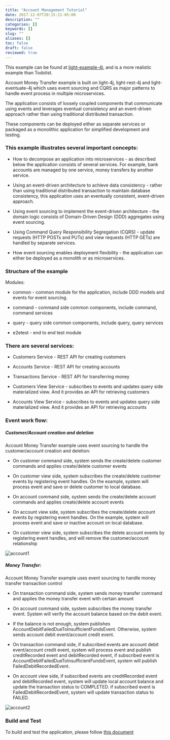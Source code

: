 ```yaml
---
title: "Account Management Tutorial"
date: 2017-12-07T20:15:11-05:00
description: ""
categories: []
keywords: []
slug: ""
aliases: []
toc: false
draft: false
reviewed: true
---
```



This example can be found at [light-example-4j][], and is a more realistic example than Todolist.

Account Money Transfer example is built on light-4j, light-rest-4j and light-eventuate-4j which 
uses event sourcing and CQRS as major patterns to handle event process in multiple microservices. 

The application consists of loosely coupled components that communicate using events and leverages
eventual consistency and an event-driven approach rather than using traditional distributed transaction.

These components can be deployed either as separate services or packaged as a monolithic application 
for simplified development and testing.


### This example illustrates several important concepts:

* How to decompose an application into microservices - as described below the application consists 
of several services. For example, bank accounts are managed by one service, money transfers by 
another service.

* Using an event-driven architecture to achieve data consistency - rather than using traditional 
distributed transaction to maintain database consistency, this application uses an eventually 
consistent, event-driven approach.

* Using event sourcing to implement the event-driven architecture - the domain logic consists of 
Domain-Driven Design (DDD) aggregates using event sourcing.

* Using Command Query Responsibility Segregation (CQRS) - update requests (HTTP POSTs and PUTs) 
and view requests (HTTP GETs) are handled by separate services.

* How event sourcing enables deployment flexibility - the application can either be deployed as 
a monolith or as microservices.


### Structure of the example

Modules:

* common - common module for the application, include DDD models and events for event sourcing. 

* command - command side common components, include command, command services

* query - query side common components, include query, query services

* e2etest - end to end test module


### There are several services:

* Customers Service - REST API for creating customers

* Accounts Service - REST API for creating accounts

* Transactions Service - REST API for transferring money

* Customers View Service - subscribes to events and updates query side materialized view. And it 
provides an API for retrieving customers

* Accounts View Service - subscribes to events and updates query side materialized view. And it 
provides an API for retrieving accounts



### Event work flow:

##### Customer/Account creation and deletion

Account Money Transfer example uses event sourcing to handle the customer/account creation and deletion:

* On customer command side, system sends the create/delete customer commands and applies create/delete customer events

* On customer view side, system subscribes the create/delete customer events by registering event handles. On the example, system will process event and save or delete customer to local database.

* On account command side, system sends the create/delete account commands and applies create/delete account events

* On account view side, system subscribes the create/delete account events by registering event handles. On the example, system will process event and save or inactive account on local database.

* On customer view side, system subscribes the delete account events by registering event handles, and will remove the customer/account relationship


![account1](/images/account1.png)


##### Money Transfer:

Account Money Transfer example uses event sourcing to handle money transfer transaction control

* On transaction command side, system sends money transfer command and applies the money transfer event with certain amount

* On account command side, system subscribes the money transfer event. System will verify the account balance based on the debit event.

* If the balance is not enough, system publishes AccountDebitFailedDueToInsufficientFundsEvent. Otherwise, system sends account debit event/account credit event.

* On transaction command side, if subscribed events are account debit event/account credit event, system will process event and publish creditRecorded event and debitRecorded event,
  if subscribed event is AccountDebitFailedDueToInsufficientFundsEvent, system will publish FailedDebitRecordedEvent.

* On account view side, if subscribed events are creditRecorded event and debitRecorded event, system will update local account balance and update the transaction status to COMPLETED.
  if subscribed event is FailedDebitRecordedEvent, system will update transaction status to FAILED.


![account2](/images/account2.png)


### Build and Test

To build and test the application, please follow [this document][]

[light-example-4j]: https://github.com/networknt/light-example-4j/tree/master/eventuate/account-management
[this document]: /tutorial/eventuate/account-management/test/

